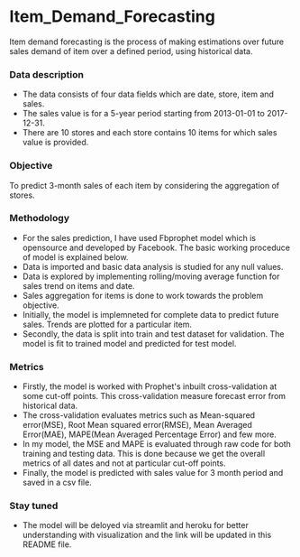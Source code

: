 # Item_Demand_Forecasting

Item demand forecasting is the process of making estimations over future sales demand of item over a defined period, using historical data.

### Data description

* The data consists of four data fields which are date, store, item and sales.
* The sales value is for a 5-year period starting from 2013-01-01 to 2017-12-31. 
* There are 10 stores and each store contains 10 items for which sales value is provided.

### Objective
To predict 3-month sales of each item by considering the aggregation of stores.

### Methodology

* For the sales prediction, I have used Fbprophet model which is opensource and developed by Facebook. The basic working proceduce of model is explained below.
* Data is imported and basic data analysis is studied for any null values.
* Data is explored by implementing rolling/moving average function for sales trend on items and date.
* Sales aggregation for items is done to work towards the problem objective.
* Initially, the model is implemneted for complete data to predict future sales. Trends are plotted for a particular item.
* Secondly, the data is split into train and test dataset for validation. The model is fit to trained model and predicted for test model.

### Metrics

* Firstly, the model is worked with Prophet's inbuilt cross-validation at some cut-off points. This cross-validation measure forecast error from historical data.
* The cross-validation evaluates metrics such as Mean-squared error(MSE), Root Mean squared error(RMSE), Mean Averaged Error(MAE), MAPE(Mean Averaged Percentage Error) and few more.
* In my model, the MSE and MAPE is evaluated through raw code for both training and testing data. This is done because we get the overall metrics of all dates and not at particular cut-off points.
* Finally, the model is predicted with sales value for 3 month period and saved in a csv file.

### Stay tuned

* The model will be deloyed via streamlit and heroku for better understanding with visualization and the link will be updated in this README file.



